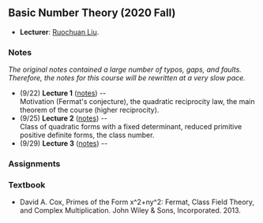 ## Basic Number Theory (2020 Fall)

- **Lecturer**: [Ruochuan Liu](http://faculty.bicmr.pku.edu.cn/~ruochuan/).

### Notes

_The original notes contained a large number of typos, gaps, and faults. Therefore, the notes for this course will be rewritten at a very slow pace._

- (9/22) **Lecture 1** ([notes](././lec1.pdf)) -- <br/>
  Motivation (Fermat's conjecture), the quadratic reciprocity law, the main theorem of the course (higher reciprocity).
- (9/25) **Lecture 2** ([notes](././lec2.pdf)) -- <br/>
  Class of quadratic forms with a fixed determinant, reduced primitive positive definite forms, the class number.
- (9/29) **Lecture 3** ([notes](././lec3.pdf)) -- <br/>


### Assignments



### Textbook

- David A. Cox, Primes of the Form x^2+ny^2: Fermat, Class Field Theory, and Complex Multiplication. John Wiley & Sons, Incorporated. 2013.